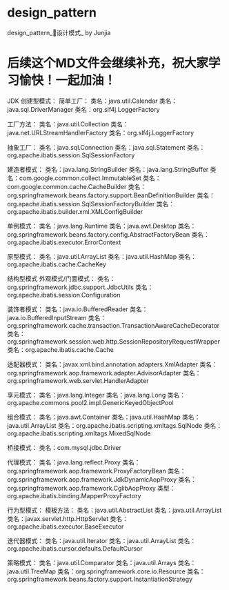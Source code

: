 # design_pattern
design_pattern_设计模式_   by Junjia
# 后续这个MD文件会继续补充，祝大家学习愉快！一起加油！ 

JDK
创建型模式：
简单工厂：
类名：java.util.Calendar
类名：java.sql.DriverManager
类名：org.slf4j.LoggerFactory

工厂方法：
类名：java.util.Collection
类名：java.net.URLStreamHandlerFactory
类名：org.slf4j.LoggerFactory

抽象工厂：
类名：java.sql.Connection
类名：java.sql.Statement
类名：org.apache.ibatis.session.SqlSessionFactory

建造者模式：
类名：java.lang.StringBuilder
类名：java.lang.StringBuffer
类名：com.google.common.collect.ImmutableSet
类名：com.google.common.cache.CacheBuilder
类名：org.springframework.beans.factory.support.BeanDefinitionBuilder
类名：org.apache.ibatis.session.SqlSessionFactoryBuilder
类名：org.apache.ibatis.builder.xml.XMLConfigBuilder

单例模式：
类名：java.lang.Runtime
类名：java.awt.Desktop
类名：org.springframework.beans.factory.config.AbstractFactoryBean
类名：org.apache.ibatis.executor.ErrorContext

原型模式：
类名：java.util.ArrayList
类名：java.util.HashMap
类名：org.apache.ibatis.cache.CacheKey



结构型模式
外观模式/门面模式：
类名：org.springframework.jdbc.support.JdbcUtils
类名：org.apache.ibatis.session.Configuration

装饰者模式：
类名：java.io.BufferedReader
类名：java.io.BufferedInputStream
类名：org.springframework.cache.transaction.TransactionAwareCacheDecorator
类名：org.springframework.session.web.http.SessionRepositoryRequestWrapper
类名：org.apache.ibatis.cache.Cache

适配器模式：
类名：javax.xml.bind.annotation.adapters.XmlAdapter
类名：org.springframework.aop.framework.adapter.AdvisorAdapter
类名：org.springframework.web.servlet.HandlerAdapter

享元模式：
类名：java.lang.Integer
类名：java.lang.Long
类名：org.apache.commons.pool2.impl.GenericKeyedObjectPool

组合模式：
类名：java.awt.Container
类名：java.util.HashMap
类名：java.util.ArrayList
类名：org.apache.ibatis.scripting.xmltags.SqlNode
类名：org.apache.ibatis.scripting.xmltags.MixedSqlNode

桥接模式：
类名：com.mysql.jdbc.Driver

代理模式：
类名：java.lang.reflect.Proxy
类名：org.springframework.aop.framework.ProxyFactoryBean
类名：org.springframework.aop.framework.JdkDynamicAopProxy
类名：org.springframework.aop.framework.CglibAopProxy
类型：org.apache.ibatis.binding.MapperProxyFactory

行为型模式：
模板方法：
类名：java.util.AbstractList
类名：java.util.ArrayList
类名：javax.servlet.http.HttpServlet
类名：org.apache.ibatis.executor.BaseExecutor

迭代器模式：
类名：java.util.Iterator
类名：java.util.ArrayList
类名：org.apache.ibatis.cursor.defaults.DefaultCursor

策略模式：
类名：java.util.Comparator
类名：java.util.Arrays
类名：java.util.TreeMap
类名：org.springframework.core.io.Resource
类名：org.springframework.beans.factory.support.InstantiationStrategy
